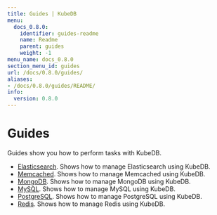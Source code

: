 ```yaml
---
title: Guides | KubeDB
menu:
  docs_0.8.0:
    identifier: guides-readme
    name: Readme
    parent: guides
    weight: -1
menu_name: docs_0.8.0
section_menu_id: guides
url: /docs/0.8.0/guides/
aliases:
- /docs/0.8.0/guides/README/
info:
  version: 0.8.0
---
```


# Guides

Guides show you how to perform tasks with KubeDB.

- [Elasticsearch](/docs/0.8.0/guides/elasticsearch/README). Shows how to manage Elasticsearch using KubeDB.
- [Memcached](/docs/0.8.0/guides/memcached/README). Shows how to manage Memcached using KubeDB.
- [MongoDB](/docs/0.8.0/guides/mongodb/README). Shows how to manage MongoDB using KubeDB.
- [MySQL](/docs/0.8.0/guides/mysql/README). Shows how to manage MySQL using KubeDB.
- [PostgreSQL](/docs/0.8.0/guides/postgres/README). Shows how to manage PostgreSQL using KubeDB.
- [Redis](/docs/0.8.0/guides/redis/README). Shows how to manage Redis using KubeDB.
